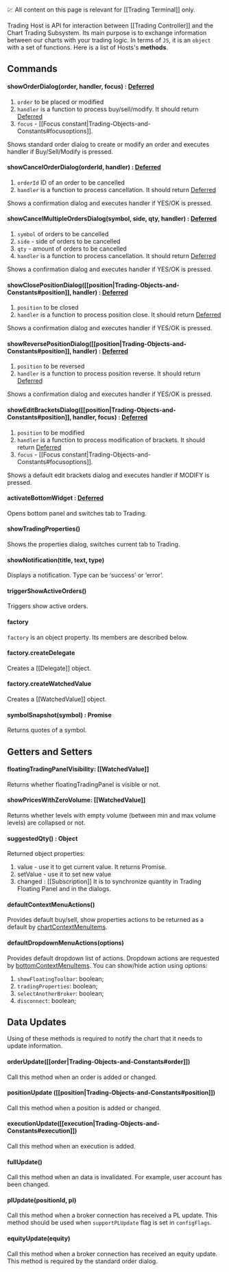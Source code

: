 :chart: All content on this page is relevant for [[Trading Terminal]] only.

Trading Host is API for interaction between [[Trading Controller]] and the Chart Trading Subsystem. Its main purpose is to exchange information between our charts with your trading logic. In terms of `JS`, it is an `object` with a set of functions. Here is a list of Hosts's **methods**.

## Commands

#### showOrderDialog(order, handler, focus) : [Deferred](https://api.jquery.com/category/deferred-object/)
1. `order` to be placed or modified
2. `handler` is a function to process buy/sell/modify. It should return [Deferred](https://api.jquery.com/category/deferred-object/)
3. `focus` - [[Focus constant|Trading-Objects-and-Constants#focusoptions]].

Shows standard order dialog to create or modify an order and executes handler if Buy/Sell/Modify is pressed.

#### showCancelOrderDialog(orderId, handler) : [Deferred](https://api.jquery.com/category/deferred-object/)
1. `orderId` ID of an order to be cancelled
2. `handler` is a function to process cancellation. It should return [Deferred](https://api.jquery.com/category/deferred-object/)

Shows a confirmation dialog and executes handler if YES/OK is pressed.

#### showCancelMultipleOrdersDialog(symbol, side, qty, handler) : [Deferred](https://api.jquery.com/category/deferred-object/)
1. `symbol` of orders to be cancelled
2. `side` - side of orders to be cancelled
3. `qty` - amount of orders to be cancelled
4. `handler` is a function to process cancellation. It should return [Deferred](https://api.jquery.com/category/deferred-object/)

Shows a confirmation dialog and executes handler if YES/OK is pressed.

#### showClosePositionDialog([[position|Trading-Objects-and-Constants#position]], handler) : [Deferred](https://api.jquery.com/category/deferred-object/)
1. `position` to be closed
2. `handler` is a function to process position close. It should return [Deferred](https://api.jquery.com/category/deferred-object/)

Shows a confirmation dialog and executes handler if YES/OK is pressed.

#### showReversePositionDialog([[position|Trading-Objects-and-Constants#position]], handler) : [Deferred](https://api.jquery.com/category/deferred-object/)
1. `position` to be reversed
2. `handler` is a function to process position reverse. It should return [Deferred](https://api.jquery.com/category/deferred-object/)

Shows a confirmation dialog and executes handler if YES/OK is pressed.

#### showEditBracketsDialog([[position|Trading-Objects-and-Constants#position]], handler, focus) : [Deferred](https://api.jquery.com/category/deferred-object/)
1. `position` to be modified
2. `handler` is a function to process modification of brackets. It should return [Deferred](https://api.jquery.com/category/deferred-object/)
3. `focus` - [[Focus constant|Trading-Objects-and-Constants#focusoptions]].

Shows a default edit brackets dialog and executes handler if MODIFY is pressed.

#### activateBottomWidget : [Deferred](https://api.jquery.com/category/deferred-object/)
Opens bottom panel and switches tab to Trading.

#### showTradingProperties()
Shows the properties dialog, switches current tab to Trading.

#### showNotification(title, text, type)
Displays a notification. Type can be ‘success’ or ‘error’. 

#### triggerShowActiveOrders()
Triggers show active orders.

#### factory
`factory` is an object property. Its members are described below.

#### factory.createDelegate
Creates a [[Delegate]] object.

#### factory.createWatchedValue
Creates a [[WatchedValue]] object.

#### symbolSnapshot(symbol) : Promise
Returns quotes of a symbol.

## Getters and Setters

#### floatingTradingPanelVisibility: [[WatchedValue]]
Returns whether floatingTradingPanel is visible or not.

#### showPricesWithZeroVolume: [[WatchedValue]]
Returns whether levels with empty volume (between min and max volume levels) are collapsed or not.

#### suggestedQty() : Object
Returned object properties:
1. value - use it to get current value. It returns Promise.
2. setValue - use it to set new value
3. changed : [[Subscription]]
It is to synchronize quantity in Trading Floating Panel and in the dialogs.

#### defaultContextMenuActions()
Provides default buy/sell, show properties actions to be returned as a default by [chartContextMenuItems](Trading-Controller#chartcontextmenuitemse).

#### defaultDropdownMenuActions(options)
Provides default dropdown list of actions. Dropdown actions are requested by [bottomContextMenuItems](Trading-Controller#bottomcontextmenuitems).
You can show/hide action using options:
1. `showFloatingToolbar`: boolean;
2. `tradingProperties`: boolean;
3. `selectAnotherBroker`: boolean;
4. `disconnect`: boolean;

## Data Updates
Using of these methods is required to notify the chart that it needs to update information.

#### orderUpdate([[order|Trading-Objects-and-Constants#order]])
Call this method when an order is added or changed.

#### positionUpdate ([[position|Trading-Objects-and-Constants#position]])
Call this method when a position is added or changed.

#### executionUpdate([[execution|Trading-Objects-and-Constants#execution]])
Call this method when an execution is added.

#### fullUpdate()
Call this method when an data is invalidated. For example, user account has been changed.

#### plUpdate(positionId, pl)
Call this method when a broker connection has received a PL update. This method should be used when `supportPLUpdate` flag is set in `configFlags`.

#### equityUpdate(equity)
Call this method when a broker connection has received an equity update. This method is required by the standard order dialog.
